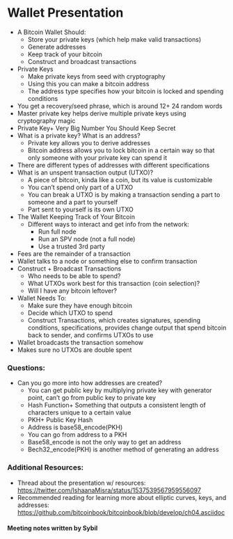 # Wallet Presentation

+ A Bitcoin Wallet Should: 
    + Store your private keys (which help make valid transactions)
    + Generate addresses
    + Keep track of your bitcoin
    + Construct and broadcast  transactions
+ Private Keys
    + Make private keys from seed with cryptography
    + Using this you can make a bitcoin address
    + The address type specifies how your bitcoin is locked and spending conditions
+ You get a recovery/seed phrase, which is around 12+ 24 random words
+ Master private key helps derive multiple private keys using cryptography magic
+ Private Key+ Very Big Number You Should Keep Secret
+ What is a private key? What is an address?
    + Private key allows you to derive addresses
    + Bitcoin address allows you to lock bitcoin in a certain way so that only someone with your private key can spend it
+ There are different types of addresses with different specifications
+ What is an unspent transaction output (UTXO)?
    + A piece of bitcoin, kinda like a coin, but its value is customizable
    + You can’t spend only part of a UTXO
    + You can break a UTXO is by making a transaction sending a part to someone and a part to yourself
    + Part sent to yourself is its own UTXO
+ The Wallet Keeping Track of Your Bitcoin
    + Different ways to interact and get info from the network:
        + Run full node
        + Run an SPV node (not a full node)
        + Use a trusted 3rd party
+ Fees are the remainder of a transaction
+ Wallet talks to a node or something else to confirm transaction
+ Construct + Broadcast Transactions
    + Who needs to be able to spend?
    + What UTXOs work best for this transaction (coin selection)?
    + Will I have any bitcoin leftover?
+ Wallet Needs To:
    + Make sure they have enough bitcoin
    + Decide which UTXO to spend
    + Construct Transactions, which creates signatures, spending conditions, specifications, provides change output that spend bitcoin back to sender, and confirms UTXOs to use
+ Wallet broadcasts the transaction somehow
+ Makes sure no UTXOs are double spent

### Questions: 
+ Can you go more into how addresses are created?
    + You can get public key by multiplying private key with generator point, can’t go from public key to private key
    + Hash Function+ Something that outputs a consistent length of characters unique to a certain value
    + PKH+ Public Key Hash
    + Address is base58_encode(PKH)
    + You can go from address to a PKH
    + Base58_encode is not the only way to get an address
    + Bech32_encode(PKH) is another method of generating an address

### Additional Resources:
+ Thread about the presentation w/ resources: https://twitter.com/IshaanaMisra/status/1537539567959556097
+ Recommended reading for learning more about elliptic curves, keys, and addresses: https://github.com/bitcoinbook/bitcoinbook/blob/develop/ch04.asciidoc 

#### Meeting notes written by Sybil
